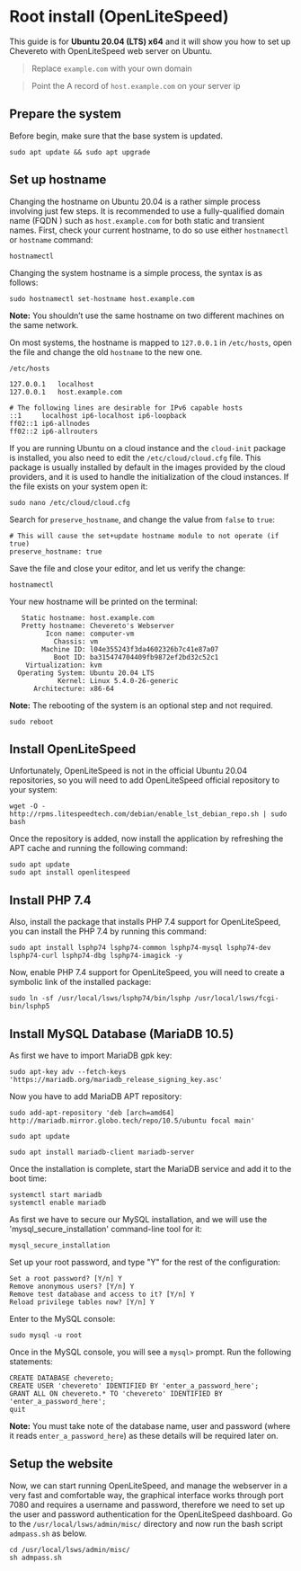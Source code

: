 # Root install (OpenLiteSpeed)

This guide is for **Ubuntu 20.04 (LTS) x64** and it will show you how to set up Chevereto with OpenLiteSpeed web server on Ubuntu.

> Replace `example.com` with your own domain 

> Point the A record of `host.example.com` on your server ip

## Prepare the system

Before begin, make sure that the base system is updated.

```
sudo apt update && sudo apt upgrade
```

## Set up hostname
Changing the hostname on Ubuntu 20.04 is a rather simple process involving just few steps.
It is recommended to use a fully-qualified domain name (FQDN ) such as `host.example.com` for both static and transient names.
First, check your current hostname, to do so use either `hostnamectl` or `hostname` command:
```
hostnamectl
```
Changing the system hostname is a simple process, the syntax is as follows:
```
sudo hostnamectl set-hostname host.example.com
```

**Note:** You shouldn’t use the same hostname on two different machines on the same network.

On most systems, the hostname is mapped to `127.0.0.1` in `/etc/hosts`, open the file and change the old `hostname` to the new one.

```
/etc/hosts
```

```
127.0.0.1   localhost
127.0.0.1   host.example.com

# The following lines are desirable for IPv6 capable hosts
::1     localhost ip6-localhost ip6-loopback
ff02::1 ip6-allnodes
ff02::2 ip6-allrouters
```

If you are running Ubuntu on a cloud instance and the `cloud-init` package is installed, you also need to edit the `/etc/cloud/cloud.cfg` file. 
This package is usually installed by default in the images provided by the cloud providers, and it is used to handle the initialization of the cloud instances.
If the file exists on your system open it:

```
sudo nano /etc/cloud/cloud.cfg
```

Search for `preserve_hostname`, and change the value from `false` to `true`:

```
# This will cause the set+update hostname module to not operate (if true)
preserve_hostname: true
```
Save the file and close your editor, and let us verify the change:
```
hostnamectl
```
Your new hostname will be printed on the terminal:
```
   Static hostname: host.example.com
   Pretty hostname: Chevereto's Webserver
         Icon name: computer-vm
           Chassis: vm
        Machine ID: l04e355243f3da4602326b7c41e87a07
           Boot ID: ba315474704409fb9872ef2bd32c52c1
    Virtualization: kvm
  Operating System: Ubuntu 20.04 LTS
            Kernel: Linux 5.4.0-26-generic
      Architecture: x86-64
```
**Note:** The rebooting of the system is an optional step and not required.

```
sudo reboot
```
## Install OpenLiteSpeed
Unfortunately, OpenLiteSpeed is not in the official Ubuntu 20.04 repositories, so you will need to add OpenLiteSpeed official repository to your system:

```
wget -O - http://rpms.litespeedtech.com/debian/enable_lst_debian_repo.sh | sudo bash
```
Once the repository is added, now install the application by refreshing the APT cache and running the following command:

```
sudo apt update
sudo apt install openlitespeed
```

## Install PHP 7.4
Also, install the package that installs PHP 7.4 support for OpenLiteSpeed, you can install the PHP 7.4 by running this command:
```
sudo apt install lsphp74 lsphp74-common lsphp74-mysql lsphp74-dev lsphp74-curl lsphp74-dbg lsphp74-imagick -y
```
Now, enable PHP 7.4 support for OpenLiteSpeed, you will need to create a symbolic link of the installed package:
```
sudo ln -sf /usr/local/lsws/lsphp74/bin/lsphp /usr/local/lsws/fcgi-bin/lsphp5
```

## Install MySQL Database (MariaDB 10.5)
As first we have to import MariaDB gpk key:
```
sudo apt-key adv --fetch-keys 'https://mariadb.org/mariadb_release_signing_key.asc'
```
Now you have to add MariaDB APT repository:
```
sudo add-apt-repository 'deb [arch=amd64] http://mariadb.mirror.globo.tech/repo/10.5/ubuntu focal main'
```
```
sudo apt update
```
```
sudo apt install mariadb-client mariadb-server
```
Once the installation is complete, start the MariaDB service and add it to the boot time:
```
systemctl start mariadb
systemctl enable mariadb
```
As first we have to secure our MySQL installation, and we will use the 'mysql_secure_installation' command-line tool for it:
```
mysql_secure_installation
```
Set up your root password, and type "Y" for the rest of the configuration:
```
Set a root password? [Y/n] Y
Remove anonymous users? [Y/n] Y
Remove test database and access to it? [Y/n] Y
Reload privilege tables now? [Y/n] Y
```
Enter to the MySQL console:
```
sudo mysql -u root
```
Once in the MySQL console, you will see a `mysql>` prompt. Run the following statements:

```
CREATE DATABASE chevereto;
CREATE USER 'chevereto' IDENTIFIED BY 'enter_a_password_here';
GRANT ALL ON chevereto.* TO 'chevereto' IDENTIFIED BY 'enter_a_password_here';
quit
```

**Note:** You must take note of the database name, user and password (where it reads `enter_a_password_here`) as these details will be required later on.

## Setup the website
Now, we can start running OpenLiteSpeed, and manage the webserver in a very fast and comfortable way, the graphical interface works through port 7080 and requires a username and password, therefore we need to set up the user and password authentication for the OpenLiteSpeed dashboard.
Go to the `/usr/local/lsws/admin/misc/` directory and now run the bash script `admpass.sh` as below.

```
cd /usr/local/lsws/admin/misc/
sh admpass.sh
```
